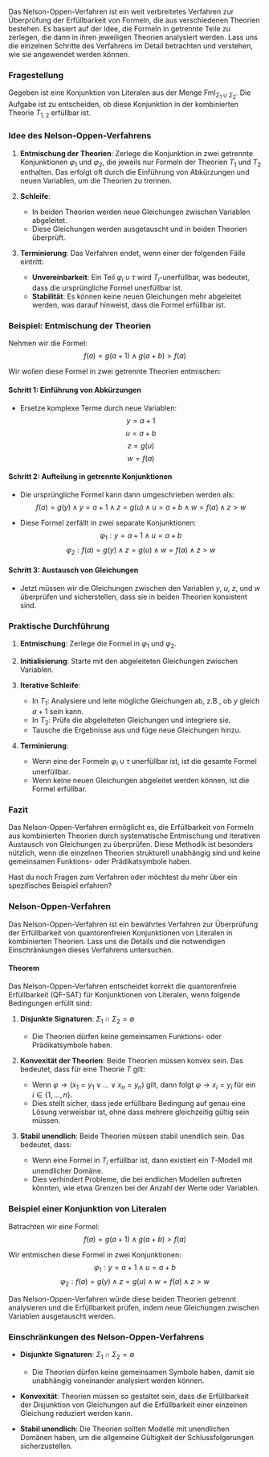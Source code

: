 Das Nelson-Oppen-Verfahren ist ein weit verbreitetes Verfahren zur Überprüfung der Erfüllbarkeit von Formeln, die aus verschiedenen Theorien bestehen. Es basiert auf der Idee, die Formeln in getrennte Teile zu zerlegen, die dann in ihren jeweiligen Theorien analysiert werden. Lass uns die einzelnen Schritte des Verfahrens im Detail betrachten und verstehen, wie sie angewendet werden können.

### Fragestellung

Gegeben ist eine Konjunktion von Literalen aus der Menge $\text{Fml}_{\Sigma_1 \cup \Sigma_2}$. Die Aufgabe ist zu entscheiden, ob diese Konjunktion in der kombinierten Theorie $T_{1,2}$ erfüllbar ist.

### Idee des Nelson-Oppen-Verfahrens

1. **Entmischung der Theorien**: Zerlege die Konjunktion in zwei getrennte Konjunktionen $\varphi_1$ und $\varphi_2$, die jeweils nur Formeln der Theorien $T_1$ und $T_2$ enthalten. Das erfolgt oft durch die Einführung von Abkürzungen und neuen Variablen, um die Theorien zu trennen.

2. **Schleife**:
   - In beiden Theorien werden neue Gleichungen zwischen Variablen abgeleitet.
   - Diese Gleichungen werden ausgetauscht und in beiden Theorien überprüft.

3. **Terminierung**: Das Verfahren endet, wenn einer der folgenden Fälle eintritt:
   - **Unvereinbarkeit**: Ein Teil $\varphi_i \cup \tau$ wird $T_i$-unerfüllbar, was bedeutet, dass die ursprüngliche Formel unerfüllbar ist.
   - **Stabilität**: Es können keine neuen Gleichungen mehr abgeleitet werden, was darauf hinweist, dass die Formel erfüllbar ist.

### Beispiel: Entmischung der Theorien

Nehmen wir die Formel:
$$ f(a) = g(a + 1) \land g(a + b) > f(a) $$

Wir wollen diese Formel in zwei getrennte Theorien entmischen:

#### Schritt 1: Einführung von Abkürzungen

- Ersetze komplexe Terme durch neue Variablen:
  $$ y = a + 1 $$
  $$ u = a + b $$
  $$ z = g(u) $$
  $$ w = f(a) $$

#### Schritt 2: Aufteilung in getrennte Konjunktionen

- Die ursprüngliche Formel kann dann umgeschrieben werden als:
  $$ f(a) = g(y) \land y = a + 1 \land z = g(u) \land u = a + b \land w = f(a) \land z > w $$

- Diese Formel zerfällt in zwei separate Konjunktionen:
  $$ \varphi_1: y = a + 1 \land u = a + b $$
  $$ \varphi_2: f(a) = g(y) \land z = g(u) \land w = f(a) \land z > w $$

#### Schritt 3: Austausch von Gleichungen

- Jetzt müssen wir die Gleichungen zwischen den Variablen $y$, $u$, $z$, und $w$ überprüfen und sicherstellen, dass sie in beiden Theorien konsistent sind.

### Praktische Durchführung

1. **Entmischung**: Zerlege die Formel in $\varphi_1$ und $\varphi_2$.
2. **Initialisierung**: Starte mit den abgeleiteten Gleichungen zwischen Variablen.
3. **Iterative Schleife**:
   - In $T_1$: Analysiere und leite mögliche Gleichungen ab, z.B., ob $y$ gleich $a + 1$ sein kann.
   - In $T_2$: Prüfe die abgeleiteten Gleichungen und integriere sie.
   - Tausche die Ergebnisse aus und füge neue Gleichungen hinzu.

4. **Terminierung**:
   - Wenn eine der Formeln $\varphi_i \cup \tau$ unerfüllbar ist, ist die gesamte Formel unerfüllbar.
   - Wenn keine neuen Gleichungen abgeleitet werden können, ist die Formel erfüllbar.

### Fazit

Das Nelson-Oppen-Verfahren ermöglicht es, die Erfüllbarkeit von Formeln aus kombinierten Theorien durch systematische Entmischung und iterativen Austausch von Gleichungen zu überprüfen. Diese Methodik ist besonders nützlich, wenn die einzelnen Theorien strukturell unabhängig sind und keine gemeinsamen Funktions- oder Prädikatsymbole haben.

Hast du noch Fragen zum Verfahren oder möchtest du mehr über ein spezifisches Beispiel erfahren?

### Nelson-Oppen-Verfahren

Das Nelson-Oppen-Verfahren ist ein bewährtes Verfahren zur Überprüfung der Erfüllbarkeit von quantorenfreien Konjunktionen von Literalen in kombinierten Theorien. Lass uns die Details und die notwendigen Einschränkungen dieses Verfahrens untersuchen.

#### Theorem

Das Nelson-Oppen-Verfahren entscheidet korrekt die quantorenfreie Erfüllbarkeit (QF-SAT) für Konjunktionen von Literalen, wenn folgende Bedingungen erfüllt sind:

1. **Disjunkte Signaturen**: $\Sigma_1 \cap \Sigma_2 = \emptyset$
   - Die Theorien dürfen keine gemeinsamen Funktions- oder Prädikatsymbole haben.
  
2. **Konvexität der Theorien**: Beide Theorien müssen konvex sein. Das bedeutet, dass für eine Theorie $T$ gilt:
   - Wenn $\varphi \rightarrow (x_1 = y_1 \lor \ldots \lor x_n = y_n)$ gilt, dann folgt $\varphi \rightarrow x_i = y_i$ für ein $i \in \{1, \ldots, n\}$.
   - Dies stellt sicher, dass jede erfüllbare Bedingung auf genau eine Lösung verweisbar ist, ohne dass mehrere gleichzeitig gültig sein müssen.

3. **Stabil unendlich**: Beide Theorien müssen stabil unendlich sein. Das bedeutet, dass:
   - Wenn eine Formel in $T_i$ erfüllbar ist, dann existiert ein $T$-Modell mit unendlicher Domäne.
   - Dies verhindert Probleme, die bei endlichen Modellen auftreten könnten, wie etwa Grenzen bei der Anzahl der Werte oder Variablen.

### Beispiel einer Konjunktion von Literalen

Betrachten wir eine Formel:
$$ f(a) = g(a + 1) \land g(a + b) > f(a) $$

Wir entmischen diese Formel in zwei Konjunktionen:
$$ \varphi_1: y = a + 1 \land u = a + b $$
$$ \varphi_2: f(a) = g(y) \land z = g(u) \land w = f(a) \land z > w $$

Das Nelson-Oppen-Verfahren würde diese beiden Theorien getrennt analysieren und die Erfüllbarkeit prüfen, indem neue Gleichungen zwischen Variablen ausgetauscht werden.

### Einschränkungen des Nelson-Oppen-Verfahrens

- **Disjunkte Signaturen**: $\Sigma_1 \cap \Sigma_2 = \emptyset$
  - Die Theorien dürfen keine gemeinsamen Symbole haben, damit sie unabhängig voneinander analysiert werden können.

- **Konvexität**: Theorien müssen so gestaltet sein, dass die Erfüllbarkeit der Disjunktion von Gleichungen auf die Erfüllbarkeit einer einzelnen Gleichung reduziert werden kann.

- **Stabil unendlich**: Die Theorien sollten Modelle mit unendlichen Domänen haben, um die allgemeine Gültigkeit der Schlussfolgerungen sicherzustellen.

